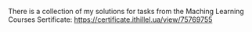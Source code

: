 There is a collection of my solutions for tasks from the Maching Learning Courses
Sertificate: https://certificate.ithillel.ua/view/75769755

